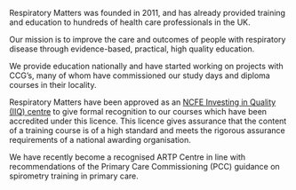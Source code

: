 Respiratory Matters was founded in 2011, and has already provided training and education to hundreds of health care professionals in the UK.

Our mission is to improve the care and outcomes of people with respiratory disease through  evidence-based, practical, high quality education.

We provide education nationally and have started working on projects with CCG’s, many of whom have commissioned our study days and diploma courses in their locality.

Respiratory Matters have been approved as an [NCFE Investing in Quality (IIQ) centre](http://www.ncfe.org.uk) to give formal recognition to our courses which have been accredited under this licence. This licence gives assurance that the content of a training course is of a high standard and meets the rigorous assurance requirements of a national awarding organisation.

We have recently become a recognised ARTP Centre in line with recommendations of the Primary Care Commissioning (PCC) guidance on spirometry training in primary care.
